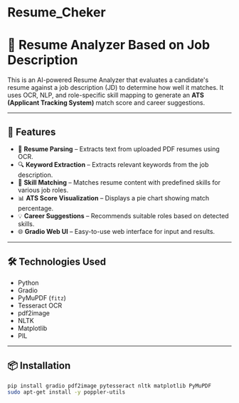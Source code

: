 # Resume_Cheker
# 🚀 Resume Analyzer Based on Job Description

This is an AI-powered Resume Analyzer that evaluates a candidate's resume against a job description (JD) to determine how well it matches. It uses OCR, NLP, and role-specific skill mapping to generate an **ATS (Applicant Tracking System)** match score and career suggestions.

---

## 🧠 Features

- 📄 **Resume Parsing** – Extracts text from uploaded PDF resumes using OCR.
- 🔍 **Keyword Extraction** – Extracts relevant keywords from the job description.
- 🧰 **Skill Matching** – Matches resume content with predefined skills for various job roles.
- 📊 **ATS Score Visualization** – Displays a pie chart showing match percentage.
- 💡 **Career Suggestions** – Recommends suitable roles based on detected skills.
- 🌐 **Gradio Web UI** – Easy-to-use web interface for input and results.

---

## 🛠️ Technologies Used

- Python
- Gradio
- PyMuPDF (`fitz`)
- Tesseract OCR
- pdf2image
- NLTK
- Matplotlib
- PIL

---

## 📦 Installation

```bash
pip install gradio pdf2image pytesseract nltk matplotlib PyMuPDF
sudo apt-get install -y poppler-utils
